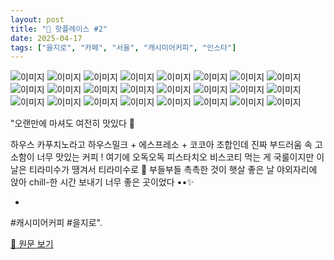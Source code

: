 ```yaml
---
layout: post
title: "📍 핫플레이스 #2"
date: 2025-04-17
tags: ["을지로", "카페", "서울", "캐시미어커피", "인스타"]
---
```


![이미지](https://scontent-ssn1-1.cdninstagram.com/v/t51.2885-15/489700301_18401411791100869_6066145970573627534_n.jpg?stp=dst-jpg_e15_tt6&efg=eyJ2ZW5jb2RlX3RhZyI6IkNBUk9VU0VMX0lURU0uaW1hZ2VfdXJsZ2VuLjcyMHg5MDAuc2RyLmY3NTc2MS5kZWZhdWx0X2NvdmVyX2ZyYW1lIn0&_nc_ht=scontent-ssn1-1.cdninstagram.com&_nc_cat=101&_nc_oc=Q6cZ2QHWf7JgHBkTuCTw-LFe-uy9d2AaFM0-UKcwMv6D6udiu0fCFDJB61KNKJuu-f7ZQSA&_nc_ohc=FIeRmM5lWgcQ7kNvwF_zq3Z&_nc_gid=ZteiNApI_0Mr5il9CzfeZQ&edm=APs17CUBAAAA&ccb=7-5&ig_cache_key=MzYwODMwNjYyNDMxNzcyMjQxMA%3D%3D.3-ccb7-5&oh=00_AfGpgnxngu9Iu1qnBt8sd4_WDCw8E1ukkn-hwNP1koAlJg&oe=68066588&_nc_sid=10d13b)
![이미지](https://scontent-ssn1-1.cdninstagram.com/v/t51.2885-19/454396027_403331646092557_8292609427663140075_n.jpg?stp=dst-jpg_s150x150_tt6&_nc_ht=scontent-ssn1-1.cdninstagram.com&_nc_cat=101&_nc_oc=Q6cZ2QElZqxaLnvCQ8UKHNL1HnnfnLF_rpKaxEPNg-OkSd3AiQ9yLRhndhW0K6UEokqxY8Q&_nc_ohc=cUekTQ03VRUQ7kNvwGVXcig&_nc_gid=ZteiNApI_0Mr5il9CzfeZQ&edm=APs17CUBAAAA&ccb=7-5&oh=00_AfGJrGnlEy9Iwx8gxYcs3fcLBMq62IlNxef6vtEVlnaFHg&oe=680650B5&_nc_sid=10d13b)
![이미지](https://scontent-ssn1-1.cdninstagram.com/v/t51.2885-19/441206289_1914520535661383_466874347812583948_n.jpg?stp=dst-jpg_s150x150_tt6&_nc_ht=scontent-ssn1-1.cdninstagram.com&_nc_cat=111&_nc_oc=Q6cZ2QElZqxaLnvCQ8UKHNL1HnnfnLF_rpKaxEPNg-OkSd3AiQ9yLRhndhW0K6UEokqxY8Q&_nc_ohc=aogN3e6PtRcQ7kNvwHLCxi_&_nc_gid=ZteiNApI_0Mr5il9CzfeZQ&edm=APs17CUBAAAA&ccb=7-5&oh=00_AfHtvlr_CRLPg9Aj1Ykf_zO1EPjSe1DB4SVpQpwSHJ8mvQ&oe=6806370A&_nc_sid=10d13b)
![이미지](https://scontent-ssn1-1.cdninstagram.com/v/t51.2885-15/490217823_18401044084100869_5530927089169194179_n.jpg?stp=dst-jpg_e35_tt6&efg=eyJ2ZW5jb2RlX3RhZyI6IkNBUk9VU0VMX0lURU0uaW1hZ2VfdXJsZ2VuLjE0NDB4MTgwMC5zZHIuZjc1NzYxLmRlZmF1bHRfaW1hZ2UifQ&_nc_ht=scontent-ssn1-1.cdninstagram.com&_nc_cat=101&_nc_oc=Q6cZ2QHWf7JgHBkTuCTw-LFe-uy9d2AaFM0-UKcwMv6D6udiu0fCFDJB61KNKJuu-f7ZQSA&_nc_ohc=A5FKm1lismcQ7kNvwHJZlDz&_nc_gid=ZteiNApI_0Mr5il9CzfeZQ&edm=APs17CUBAAAA&ccb=7-5&ig_cache_key=MzYwNjY1MDUyMzgxMjE3MTU4Mg%3D%3D.3-ccb7-5&oh=00_AfFMqoDnoV5_97l8C8EPHSlsm-un6UHEmVpmj6bEPtnZ9w&oe=68065642&_nc_sid=10d13b)
![이미지](https://scontent-ssn1-1.cdninstagram.com/v/t51.2885-15/489500677_18402242752100869_7849146220390191628_n.jpg?stp=dst-jpg_e15_tt6&efg=eyJ2ZW5jb2RlX3RhZyI6IkNBUk9VU0VMX0lURU0uaW1hZ2VfdXJsZ2VuLjcyMHg5MDAuc2RyLmY3NTc2MS5kZWZhdWx0X2NvdmVyX2ZyYW1lIn0&_nc_ht=scontent-ssn1-1.cdninstagram.com&_nc_cat=101&_nc_oc=Q6cZ2QHWf7JgHBkTuCTw-LFe-uy9d2AaFM0-UKcwMv6D6udiu0fCFDJB61KNKJuu-f7ZQSA&_nc_ohc=N7cYT_JiwVAQ7kNvwHLUHpP&_nc_gid=ZteiNApI_0Mr5il9CzfeZQ&edm=APs17CUBAAAA&ccb=7-5&ig_cache_key=MzYxMTkwMjI3MTg5MzU5OTg3MQ%3D%3D.3-ccb7-5&oh=00_AfEOzMAjWxky9fbdf_bA4i0ppGantdaH80Jtyy-9JdiuGw&oe=6806571D&_nc_sid=10d13b)
![이미지](https://scontent-ssn1-1.cdninstagram.com/v/t51.2885-19/455840798_992941415936960_2385382744845716519_n.jpg?stp=dst-jpg_s150x150_tt6&_nc_ht=scontent-ssn1-1.cdninstagram.com&_nc_cat=108&_nc_oc=Q6cZ2QElZqxaLnvCQ8UKHNL1HnnfnLF_rpKaxEPNg-OkSd3AiQ9yLRhndhW0K6UEokqxY8Q&_nc_ohc=YIhgbSmEo-wQ7kNvwG2dZXB&_nc_gid=ZteiNApI_0Mr5il9CzfeZQ&edm=APs17CUBAAAA&ccb=7-5&oh=00_AfHpJ23NXFWtoS5nPkhCZZIVOQFfq0enOnxAl9_1P-RW-A&oe=68066326&_nc_sid=10d13b)
![이미지](https://scontent-ssn1-1.cdninstagram.com/v/t51.2885-15/491462181_18402076252100869_2617319878836959312_n.jpg?stp=dst-jpg_e35_tt6&efg=eyJ2ZW5jb2RlX3RhZyI6IkNBUk9VU0VMX0lURU0uaW1hZ2VfdXJsZ2VuLjE0NDB4MTgwMC5zZHIuZjc1NzYxLmRlZmF1bHRfaW1hZ2UifQ&_nc_ht=scontent-ssn1-1.cdninstagram.com&_nc_cat=101&_nc_oc=Q6cZ2QHWf7JgHBkTuCTw-LFe-uy9d2AaFM0-UKcwMv6D6udiu0fCFDJB61KNKJuu-f7ZQSA&_nc_ohc=fK4x3-AkXNIQ7kNvwFgStAC&_nc_gid=ZteiNApI_0Mr5il9CzfeZQ&edm=APs17CUBAAAA&ccb=7-5&ig_cache_key=MzYxMTE2Mjc2MTUxMzg0ODk4OA%3D%3D.3-ccb7-5&oh=00_AfGcxoYxB6MmxFHbA33qYj8ShzRMqHt6Fpua9wl8fHsw3Q&oe=680633AD&_nc_sid=10d13b)
![이미지](https://scontent-ssn1-1.cdninstagram.com/v/t51.2885-15/489445599_18401411611100869_8718234878334241833_n.jpg?stp=dst-jpg_e35_tt6&efg=eyJ2ZW5jb2RlX3RhZyI6IkNBUk9VU0VMX0lURU0uaW1hZ2VfdXJsZ2VuLjE0NDB4MTgwMC5zZHIuZjc1NzYxLmRlZmF1bHRfaW1hZ2UifQ&_nc_ht=scontent-ssn1-1.cdninstagram.com&_nc_cat=101&_nc_oc=Q6cZ2QHWf7JgHBkTuCTw-LFe-uy9d2AaFM0-UKcwMv6D6udiu0fCFDJB61KNKJuu-f7ZQSA&_nc_ohc=STDLzdvFu08Q7kNvwHJOdR4&_nc_gid=ZteiNApI_0Mr5il9CzfeZQ&edm=APs17CUBAAAA&ccb=7-5&ig_cache_key=MzYwODMxMTExODA0NDYwNDI5Mg%3D%3D.3-ccb7-5&oh=00_AfGP0k5x_h6sz5PTQJMIN0cVWIVAGFps-sqnJKPhISCDLQ&oe=680648E4&_nc_sid=10d13b)
![이미지](https://scontent-ssn1-1.cdninstagram.com/v/t51.2885-19/458277690_3922511591404540_265108197434193010_n.jpg?stp=dst-jpg_s150x150_tt6&_nc_ht=scontent-ssn1-1.cdninstagram.com&_nc_cat=104&_nc_oc=Q6cZ2QElZqxaLnvCQ8UKHNL1HnnfnLF_rpKaxEPNg-OkSd3AiQ9yLRhndhW0K6UEokqxY8Q&_nc_ohc=RZAohIUoE-AQ7kNvwGqZSik&_nc_gid=ZteiNApI_0Mr5il9CzfeZQ&edm=APs17CUBAAAA&ccb=7-5&oh=00_AfHIjo4bMo5PD0tlSLiX-g-_dKWx_b41ACcRoP0TMYTmqQ&oe=68063E49&_nc_sid=10d13b)
![이미지](https://scontent-ssn1-1.cdninstagram.com/v/t51.2885-15/491462331_18402348988100869_5603381905294281167_n.jpg?stp=dst-jpg_e15_tt6&efg=eyJ2ZW5jb2RlX3RhZyI6IkNBUk9VU0VMX0lURU0uaW1hZ2VfdXJsZ2VuLjcyMHg5MDAuc2RyLmY3NTc2MS5kZWZhdWx0X2NvdmVyX2ZyYW1lIn0&_nc_ht=scontent-ssn1-1.cdninstagram.com&_nc_cat=101&_nc_oc=Q6cZ2QHWf7JgHBkTuCTw-LFe-uy9d2AaFM0-UKcwMv6D6udiu0fCFDJB61KNKJuu-f7ZQSA&_nc_ohc=-j0Exugz3GQQ7kNvwF1m2EX&_nc_gid=ZteiNApI_0Mr5il9CzfeZQ&edm=APs17CUBAAAA&ccb=7-5&ig_cache_key=MzYxMjM1NDk5MjQ3MDM3OTE3MA%3D%3D.3-ccb7-5&oh=00_AfEa1ENX_ap6dD3xvfGS1UItGi6fk0sz2-qaVflTjgExDA&oe=68063DDE&_nc_sid=10d13b)
![이미지](https://scontent-ssn1-1.cdninstagram.com/v/t51.2885-19/440572269_972445090987820_4087489986540951990_n.jpg?stp=dst-jpg_s150x150_tt6&_nc_ht=scontent-ssn1-1.cdninstagram.com&_nc_cat=108&_nc_oc=Q6cZ2QElZqxaLnvCQ8UKHNL1HnnfnLF_rpKaxEPNg-OkSd3AiQ9yLRhndhW0K6UEokqxY8Q&_nc_ohc=yP3AtrlXymIQ7kNvwFicmK5&_nc_gid=ZteiNApI_0Mr5il9CzfeZQ&edm=APs17CUBAAAA&ccb=7-5&oh=00_AfEq1hr7_3PZglDazI1go2bCtbgSUaYxhtj37bVHQYr-LQ&oe=68065C37&_nc_sid=10d13b)
![이미지](https://scontent-ssn1-1.cdninstagram.com/v/t51.2885-19/486407127_1196169382222151_6429178161865217852_n.jpg?stp=dst-jpg_s150x150_tt6&_nc_ht=scontent-ssn1-1.cdninstagram.com&_nc_cat=111&_nc_oc=Q6cZ2QElZqxaLnvCQ8UKHNL1HnnfnLF_rpKaxEPNg-OkSd3AiQ9yLRhndhW0K6UEokqxY8Q&_nc_ohc=10weaXV1ZO0Q7kNvwEO5PD9&_nc_gid=ZteiNApI_0Mr5il9CzfeZQ&edm=APs17CUBAAAA&ccb=7-5&oh=00_AfGqFQAd3tcQXQ0MkpWWNmZ4JxCHOI8wxvr73QUu-6e1jA&oe=68066608&_nc_sid=10d13b)
![이미지](https://scontent-eze1-1.cdninstagram.com/v/t51.2885-19/44884218_345707102882519_2446069589734326272_n.jpg?stp=dst-jpg_s150x150_tt6&_nc_ht=scontent-eze1-1.cdninstagram.com&_nc_cat=1&_nc_oc=Q6cZ2QGiIfqiTaaDLnFOIgMoQ4M61B1DWup1QFncCzr_W18LH4yez9dTfhVe3QBtlUDBpDo&_nc_ohc=DpOA-pRXji8Q7kNvwEl65oW&_nc_gid=tltsNH22b8HwcVZ1uaUhJw&edm=AHeK1B4BAAAA&ccb=7-5&ig_cache_key=YW5vbnltb3VzX3Byb2ZpbGVfcGlj.3-ccb7-5&oh=00_AfEaumT8Q-eXfafCB7DuOxHzgQ7Y9fZJlSOCI3pdKxF0QQ&oe=680652CF&_nc_sid=baf01c)
![이미지](https://scontent-ssn1-1.cdninstagram.com/v/t51.2885-19/375839291_1028348491942608_1494756028731607459_n.jpg?stp=dst-jpg_s150x150_tt6&_nc_ht=scontent-ssn1-1.cdninstagram.com&_nc_cat=100&_nc_oc=Q6cZ2QElZqxaLnvCQ8UKHNL1HnnfnLF_rpKaxEPNg-OkSd3AiQ9yLRhndhW0K6UEokqxY8Q&_nc_ohc=Iq689SYpTp8Q7kNvwG4mRQs&_nc_gid=ZteiNApI_0Mr5il9CzfeZQ&edm=APs17CUBAAAA&ccb=7-5&oh=00_AfEfzSmXkLVrZXnNV4G54rdFSBeE1c3cfncx7YvfvWTnLg&oe=680668BD&_nc_sid=10d13b)
![이미지](https://scontent-ssn1-1.cdninstagram.com/v/t51.2885-19/400205605_303992789167196_6248113041217822443_n.jpg?stp=dst-jpg_s150x150_tt6&_nc_ht=scontent-ssn1-1.cdninstagram.com&_nc_cat=108&_nc_oc=Q6cZ2QElZqxaLnvCQ8UKHNL1HnnfnLF_rpKaxEPNg-OkSd3AiQ9yLRhndhW0K6UEokqxY8Q&_nc_ohc=2f_U97Itov4Q7kNvwGykwpG&_nc_gid=ZteiNApI_0Mr5il9CzfeZQ&edm=APs17CUBAAAA&ccb=7-5&oh=00_AfFAxStsHQiD6Hm8IkcqlpWMX4tgKLh9zEImT3BSKn5_Ag&oe=68066115&_nc_sid=10d13b)
![이미지](https://scontent-ssn1-1.cdninstagram.com/v/t51.2885-19/437741426_446461877800908_5445573032431614316_n.jpg?stp=dst-jpg_s150x150_tt6&_nc_ht=scontent-ssn1-1.cdninstagram.com&_nc_cat=100&_nc_oc=Q6cZ2QElZqxaLnvCQ8UKHNL1HnnfnLF_rpKaxEPNg-OkSd3AiQ9yLRhndhW0K6UEokqxY8Q&_nc_ohc=bndM85BhmNkQ7kNvwEoZux8&_nc_gid=ZteiNApI_0Mr5il9CzfeZQ&edm=APs17CUBAAAA&ccb=7-5&oh=00_AfEXDepFrWLeoaasjBuQehBnGpMCZtK53fewDObrhxWXkA&oe=6806548F&_nc_sid=10d13b)
![이미지](https://scontent-ssn1-1.cdninstagram.com/v/t51.2885-19/254074276_1289253658202434_3774638457759503800_n.jpg?stp=dst-jpg_s150x150_tt6&_nc_ht=scontent-ssn1-1.cdninstagram.com&_nc_cat=110&_nc_oc=Q6cZ2QElZqxaLnvCQ8UKHNL1HnnfnLF_rpKaxEPNg-OkSd3AiQ9yLRhndhW0K6UEokqxY8Q&_nc_ohc=CLgftb29sCsQ7kNvwGtiPUT&_nc_gid=ZteiNApI_0Mr5il9CzfeZQ&edm=APs17CUBAAAA&ccb=7-5&oh=00_AfGV5m03R0L3WnLsKHrSZSSqSnxYDciomiyJijRRDanSAw&oe=6806376C&_nc_sid=10d13b)
![이미지](https://scontent-ssn1-1.cdninstagram.com/v/t51.2885-19/286670224_296292106050675_1165332711468334110_n.jpg?stp=dst-jpg_s150x150_tt6&_nc_ht=scontent-ssn1-1.cdninstagram.com&_nc_cat=103&_nc_oc=Q6cZ2QElZqxaLnvCQ8UKHNL1HnnfnLF_rpKaxEPNg-OkSd3AiQ9yLRhndhW0K6UEokqxY8Q&_nc_ohc=2DbigJuB-YgQ7kNvwHl-JS9&_nc_gid=ZteiNApI_0Mr5il9CzfeZQ&edm=APs17CUBAAAA&ccb=7-5&oh=00_AfEWKRt63x6F3BA13L5a0hP4L1sRCJS743wdKLS2o2iPFQ&oe=6806608D&_nc_sid=10d13b)
![이미지](https://scontent-ssn1-1.cdninstagram.com/v/t51.2885-19/437196741_787726490084213_3818757272439776629_n.jpg?stp=dst-jpg_s150x150_tt6&_nc_ht=scontent-ssn1-1.cdninstagram.com&_nc_cat=105&_nc_oc=Q6cZ2QElZqxaLnvCQ8UKHNL1HnnfnLF_rpKaxEPNg-OkSd3AiQ9yLRhndhW0K6UEokqxY8Q&_nc_ohc=FKDUSB_diMAQ7kNvwFcgoAS&_nc_gid=ZteiNApI_0Mr5il9CzfeZQ&edm=APs17CUBAAAA&ccb=7-5&oh=00_AfEslBmlmHKDUmsvS-88WSBtCoadqMkowh6vGDSRye9pXw&oe=6806383D&_nc_sid=10d13b)
![이미지](https://scontent-ssn1-1.cdninstagram.com/v/t51.2885-19/41880383_963003783906242_9096597165056196608_n.jpg?stp=dst-jpg_s150x150_tt6&_nc_ht=scontent-ssn1-1.cdninstagram.com&_nc_cat=102&_nc_oc=Q6cZ2QElZqxaLnvCQ8UKHNL1HnnfnLF_rpKaxEPNg-OkSd3AiQ9yLRhndhW0K6UEokqxY8Q&_nc_ohc=GGnFpOI17WIQ7kNvwFTtHej&_nc_gid=ZteiNApI_0Mr5il9CzfeZQ&edm=APs17CUBAAAA&ccb=7-5&oh=00_AfFRSMtRPuoGNukuEblOkYSx6nu2VOP2-kuP8ancwjaOBQ&oe=68064F64&_nc_sid=10d13b)
![이미지](https://scontent-ssn1-1.cdninstagram.com/v/t51.2885-19/407273643_734255208622313_8622785385349086665_n.jpg?stp=dst-jpg_s150x150_tt6&_nc_ht=scontent-ssn1-1.cdninstagram.com&_nc_cat=105&_nc_oc=Q6cZ2QElZqxaLnvCQ8UKHNL1HnnfnLF_rpKaxEPNg-OkSd3AiQ9yLRhndhW0K6UEokqxY8Q&_nc_ohc=35uAAOAWxkMQ7kNvwHnJg65&_nc_gid=ZteiNApI_0Mr5il9CzfeZQ&edm=APs17CUBAAAA&ccb=7-5&oh=00_AfGNfVvOdKIiG0I435uAjU5ASmks1j01ckrhWdQmn5pu1A&oe=680659C5&_nc_sid=10d13b)
![이미지](https://scontent-ssn1-1.cdninstagram.com/v/t51.2885-19/275466651_343449374408470_172521820737255558_n.jpg?stp=dst-jpg_s150x150_tt6&_nc_ht=scontent-ssn1-1.cdninstagram.com&_nc_cat=110&_nc_oc=Q6cZ2QElZqxaLnvCQ8UKHNL1HnnfnLF_rpKaxEPNg-OkSd3AiQ9yLRhndhW0K6UEokqxY8Q&_nc_ohc=AEVXf5VgHmgQ7kNvwHahmUl&_nc_gid=ZteiNApI_0Mr5il9CzfeZQ&edm=APs17CUBAAAA&ccb=7-5&oh=00_AfG3BNbRldMQ8BIvLJF34ryiIdQWJvcCvrqtdaPcEe0u8g&oe=68064C96&_nc_sid=10d13b)
![이미지](https://scontent-ssn1-1.cdninstagram.com/v/t51.2885-15/491502736_651676884502901_2113523101975564958_n.jpg?stp=dst-jpg_e15_tt6&efg=eyJ2ZW5jb2RlX3RhZyI6IkNMSVBTLmltYWdlX3VybGdlbi42NDB4MTEzNi5zZHIuZjcxODc4Lm5mcmFtZV9jb3Zlcl9mcmFtZSJ9&_nc_ht=scontent-ssn1-1.cdninstagram.com&_nc_cat=105&_nc_oc=Q6cZ2QHWf7JgHBkTuCTw-LFe-uy9d2AaFM0-UKcwMv6D6udiu0fCFDJB61KNKJuu-f7ZQSA&_nc_ohc=XYvsm0E4vaUQ7kNvwGqi32Y&_nc_gid=ZteiNApI_0Mr5il9CzfeZQ&edm=APs17CUBAAAA&ccb=7-5&ig_cache_key=MzYxMDQxNjM5NTAxNTQ4MTc2OA%3D%3D.3-ccb7-5&oh=00_AfFIKSRcoZaFQ6ifZB9nLD6vUfsd1OVoRW_hdLCHkqcb5Q&oe=68063F00&_nc_sid=10d13b)
![이미지](https://scontent-ssn1-1.cdninstagram.com/v/t51.2885-15/488396085_18401217058100869_7181617466080158234_n.jpg?stp=dst-jpg_e35_tt6&efg=eyJ2ZW5jb2RlX3RhZyI6IkNBUk9VU0VMX0lURU0uaW1hZ2VfdXJsZ2VuLjE0NDB4MTgwMC5zZHIuZjc1NzYxLmRlZmF1bHRfaW1hZ2UifQ&_nc_ht=scontent-ssn1-1.cdninstagram.com&_nc_cat=101&_nc_oc=Q6cZ2QHWf7JgHBkTuCTw-LFe-uy9d2AaFM0-UKcwMv6D6udiu0fCFDJB61KNKJuu-f7ZQSA&_nc_ohc=hXOewM-JpiQQ7kNvwEm2Rrd&_nc_gid=ZteiNApI_0Mr5il9CzfeZQ&edm=APs17CUBAAAA&ccb=7-5&ig_cache_key=MzYwNzQ1MDE5NDM4MzUzNTEyMQ%3D%3D.3-ccb7-5&oh=00_AfGju6URSSURKlWquYEcBmW0McflOievm5Na-lwlQ8V5Hw&oe=68065B6F&_nc_sid=10d13b)

"오랜만에 마셔도 여전히 맛있다 🧡

하우스 카푸치노라고 하우스밀크 + 에스프레소 + 코코아 조합인데 진짜 부드러움 속 고소함이 너무 맛있는 커피 ! 여기에 오독오독 피스타치오 비스코티 먹는 게 국룰이지만 이날은 티라미수가 땡겨서 티라미수로 🤭 부들부들 촉촉한 것이 햇살 좋은 날 야외자리에 앉아 chill-한 시간 보내기 너무 좋은 곳이었다 ••✨

-

#캐시미어커피 #을지로".

[🔗 원문 보기](https://www.instagram.com/p/DITS9uvJ3FY/)
